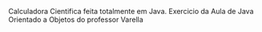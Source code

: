 Calculadora Cientifica feita totalmente em Java.
Exercicio da Aula de Java Orientado a Objetos do professor Varella
